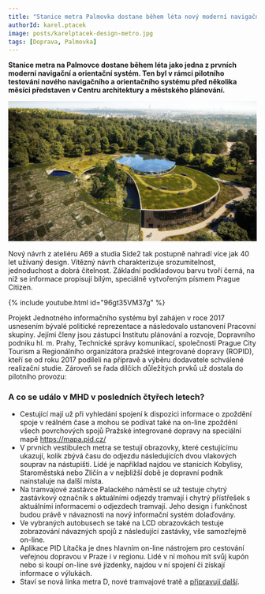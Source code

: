 ```yaml
---
title: "Stanice metra Palmovka dostane během léta nový moderní navigační a orientační systém"
authorId: karel.ptacek
image: posts/karelptacek-design-metro.jpg
tags: [Doprava, Palmovka]
---
```


**Stanice metra na Palmovce dostane během léta jako jedna z prvních moderní navigační a orientační systém. Ten byl v rámci pilotního testování nového navigačního a orientačního systému před několika měsíci představen v Centru architektury a městského plánování.** 

![Botanická zahrada v budoucnu](/assets/img/posts/botanicka2022-2.jpg)

Nový návrh z ateliéru A69 a studia Side2 tak postupně nahradí více jak 40 let užívaný design. Vítězný návrh charakterizuje srozumitelnost, jednoduchost a dobrá čitelnost. Základní podkladovou barvu tvoří černá, na níž se informace propisují bílým, speciálně vytvořeným písmem Prague Citizen.

{% include youtube.html id="96gt35VM37g" %}

Projekt Jednotného informačního systému byl zahájen v roce 2017 usnesením bývalé politické reprezentace a následovalo ustanovení Pracovní skupiny. Jejími členy jsou zástupci Institutu plánování a rozvoje, Dopravního podniku hl. m. Prahy, Technické správy komunikací, společnosti Prague City Tourism a Regionálního organizátora pražské integrované dopravy (ROPID), kteří se od roku 2017 podíleli na přípravě a výběru dodavatele schválené realizační studie. Zároveň se řada dílčích důležitých prvků už dostala do pilotního provozu:

### A co se událo v MHD v posledních čtyřech letech?
- Cestující mají už při vyhledání spojení k dispozici informace o zpoždění spoje v reálném čase a mohou se podívat také na on-line zpoždění všech povrchových spojů Pražské integrované dopravy na speciální mapě https://mapa.pid.cz/
- V prvních vestibulech metra se testují obrazovky, které cestujícímu ukazují, kolik zbývá času do odjezdu následujících dvou vlakových souprav na nástupišti. Lidé je například najdou ve stanicích Kobylisy, Staroměstská nebo Zličín a v nejbližší době je dopravní podnik nainstaluje na další místa.
- Na tramvajové zastávce Palackého náměstí se už testuje chytrý zastávkový označník s aktuálními odjezdy tramvají i chytrý přístřešek s aktuálními informacemi o odjezdech tramvají. Jeho design i funkčnost budou právě v návaznosti na nový informační systém dolaďovány.
- Ve vybraných autobusech se také na LCD obrazovkách testuje zobrazování návazných spojů z následující zastávky, vše samozřejmě on-line.
- Aplikace PID Lítačka je dnes hlavním on-line nástrojem pro cestování veřejnou dopravou v Praze i v regionu. Lidé v ní mohou mít svůj kupón nebo si koupí on-line své jízdenky, najdou v ní spojení či získají informace o výlukách. 
- Staví se nová linka metra D, nové tramvajové tratě a [připravují další](https://praha8.pirati.cz/aktuality/kam-pojedeme-na-osmicce-tramvaji.html). 


